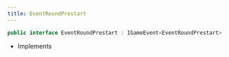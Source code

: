 ```yaml
---
title: EventRoundPrestart
---
```


```csharp
public interface EventRoundPrestart : IGameEvent<EventRoundPrestart>
```

- Implements

